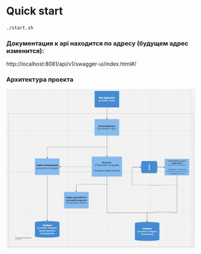# Quick start
```bash
./start.sh
```
### Документация к api находится по адресу (**будущем адрес изменится**): </br>
http://localhost:8081/api/v1/swagger-ui/index.html#/

### Архитектура проекта
![Screenshot](https://github.com/A192747/VKR-Career-Development-Platform/blob/develop/Info/images/architecture.jpg)
